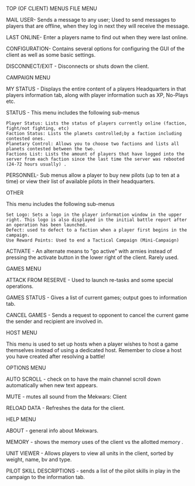 TOP (OF CLIENT) MENUS
FILE MENU

MAIL USER- Sends a message to any user; Used to send messages to players that are offline, when they log in next they will receive the message.

LAST ONLINE- Enter a players name to find out when they were last online.

CONFIGURATION- Contains several options for configuring the GUI of the client as well as some basic settings. 

DISCONNECT/EXIT - Disconnects or shuts down the client.

CAMPAIGN MENU

MY STATUS - Displays the entire content of a players Headquarters in that players information tab, along with player information such as XP, No-Plays etc.

STATUS - This menu includes the following sub-menus

    Player Status: Lists the status of players currently online (faction, fight/not fighting, etc)
    Faction Status: Lists the planets controlled;by a faction including contested ones.
    Planetary Control: Allows you to choose two factions and lists all planets contested between the two.
    Factions List: Lists the amount of players that have logged into the server from each faction since the last time the server was rebooted (24-72 hours usually) .

PERSONNEL- Sub menus allow a player to buy new pilots (up to ten at a time) or view their list of available pilots in their headquarters.

OTHER

This menu includes the following sub-menus

    Set Logo: Sets a logo in the player information window in the upper right. This logo is also displayed in the initial battle report after an operation has been launched.
    Defect: used to defect to a faction when a player first begins in the campaign.
    Use Reward Points: Used to end a Tactical Campaign (Mini-Campaign)

ACTIVATE - An alternate means to "go active" with armies instead of pressing the activate button in the lower right of the client. Rarely used.

GAMES MENU

ATTACK FROM RESERVE - Used to launch re-tasks and some special operations.

GAMES STATUS - Gives a list of current games; output goes to information tab.

CANCEL GAMES - Sends a request to opponent to cancel the current game the sender and recipient are  involved in.

HOST MENU

This menu is used to set up hosts when a player wishes to host a game themselves instead of using a dedicated host. Remember to close a host you have created after resolving a battle!

OPTIONS MENU

AUTO SCROLL - check on to have the main channel scroll down automatically when new text appears.

MUTE - mutes all sound from the Mekwars: Client

RELOAD DATA - Refreshes the data for the client.

HELP MENU

ABOUT - general info about Mekwars.

MEMORY - shows the memory uses of the client vs the allotted memory .

UNIT VIEWER - Allows players to view all units in the client, sorted by weight, name, bv and type.

PILOT SKILL DESCRIPTIONS - sends a list of the pilot skills in play in the campaign to the information tab.
